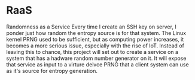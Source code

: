 # RaaS
Randomness as a Service
Every time I create an SSH key on server, I ponder just how random the entropy source is for that system.  The Linux kernel PRNG used to be sufficient, but as computing power increases, it becomes a more serious issue, especially with the rise of IoT.  Instead of leaving this to chance, this project will set out to create a service on a system that has a hadware random number generator on it.  It will expose that service as input to a virture deivce PRNG that a client system can use as it's source for entropy generation.
